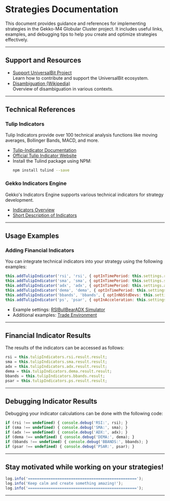 # Strategies Documentation

This document provides guidance and references for implementing strategies in the Gekko-M4 Globular Cluster project. It includes useful links, examples, and debugging tips to help you create and optimize strategies effectively.

---

## Support and Resources

- [Support UniversalBit Project](https://github.com/universalbit-dev/universalbit-dev/tree/main/support)  
  Learn how to contribute and support the UniversalBit ecosystem.
- [Disambiguation (Wikipedia)](https://en.wikipedia.org/wiki/Wikipedia:Disambiguation)  
  Overview of disambiguation in various contexts.

---

## Technical References

### Tulip Indicators
Tulip Indicators provide over 100 technical analysis functions like moving averages, Bollinger Bands, MACD, and more.

- [Tulip-Indicator Documentation](https://github.com/universalbit-dev/gekko-m4/blob/master/docs/strategies/tulip_indicators.md)
- [Official Tulip Indicator Website](https://tulipindicators.org/)
- Install the Tulind package using NPM:
  ```bash
  npm install tulind --save
  ```

### Gekko Indicators Engine
Gekko's Indicators Engine supports various technical indicators for strategy development.

- [Indicators Overview](https://github.com/universalbit-dev/gekko-m4-globular-cluster/tree/master/strategies/indicators)
- [Short Description of Indicators](https://github.com/universalbit-dev/gekko-m4-globular-cluster/blob/master/strategies/indicators.md)

---

## Usage Examples

### Adding Financial Indicators
You can integrate technical indicators into your strategy using the following examples:
```javascript
this.addTulipIndicator('rsi', 'rsi', { optInTimePeriod: this.settings.rsi });
this.addTulipIndicator('sma', 'sma', { optInTimePeriod: this.settings.sma });
this.addTulipIndicator('adx', 'adx', { optInTimePeriod: this.settings.adx });
this.addTulipIndicator('dema', 'dema', { optInTimePeriod: this.settings.dema });
this.addTulipIndicator('bbands', 'bbands', { optInNbStdDevs: this.settings.nb, optInTimePeriod: this.settings.bbands });
this.addTulipIndicator('ps', 'psar', { optInAcceleration: this.settings.accel, optInMaximum: this.settings.max});
```

- Example settings: [RSIBullBearADX Simulator](https://github.com/universalbit-dev/gekko-m4-globular-cluster/blob/master/env/trade/trade_rsibullbearadx_simulator.js)
- Additional examples: [Trade Environment](https://github.com/universalbit-dev/gekko-m4-globular-cluster/tree/master/env/trade)

---

## Financial Indicator Results
The results of the indicators can be accessed as follows:
```javascript
rsi = this.tulipIndicators.rsi.result.result;
sma = this.tulipIndicators.sma.result.result;
adx = this.tulipIndicators.adx.result.result;
dema = this.tulipIndicators.dema.result.result;
bbands = this.tulipIndicators.bbands.result;
psar = this.tulipIndicators.ps.result.result;
```

---

## Debugging Indicator Results
Debugging your indicator calculations can be done with the following code:
```javascript
if (rsi !== undefined) { console.debug('RSI:', rsi); }
if (sma !== undefined) { console.debug('SMA:', sma); }
if (adx !== undefined) { console.debug('ADX:', adx); }
if (dema !== undefined) { console.debug('DEMA:', dema); }
if (bbands !== undefined) { console.debug('BBANDS:', bbands); }
if (psar !== undefined) { console.debug('PSAR:', psar); }
```

---

## Stay motivated while working on your strategies!
```javascript
log.info('================================================');
log.info('Keep calm and create something amazing!');
log.info('================================================');
```

---
